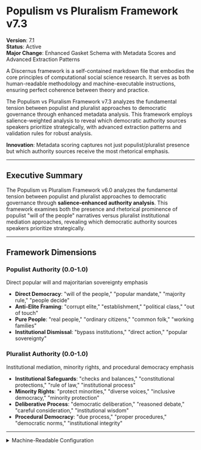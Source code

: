 # Populism vs Pluralism Framework v7.3

**Version**: 7.1  
**Status**: Active  
**Major Change**: Enhanced Gasket Schema with Metadata Scores and Advanced Extraction Patterns

A Discernus framework is a self-contained markdown file that embodies the core principles of computational social science research. It serves as both human-readable methodology and machine-executable instructions, ensuring perfect coherence between theory and practice.

The Populism vs Pluralism Framework v7.3 analyzes the fundamental tension between populist and pluralist approaches to democratic governance through enhanced metadata analysis. This framework employs salience-weighted analysis to reveal which democratic authority sources speakers prioritize strategically, with advanced extraction patterns and validation rules for robust analysis.

**Innovation**: Metadata scoring captures not just populist/pluralist presence but which authority sources receive the most rhetorical emphasis.

---

## Executive Summary

The Populism vs Pluralism Framework v6.0 analyzes the fundamental tension between populist and pluralist approaches to democratic governance through **salience-enhanced authority analysis**. This framework examines both the presence and rhetorical prominence of populist "will of the people" narratives versus pluralist institutional mediation approaches, revealing which democratic authority sources speakers prioritize strategically.

---

## Framework Dimensions

### **Populist Authority (0.0-1.0)**
Direct popular will and majoritarian sovereignty emphasis
- **Direct Democracy**: "will of the people," "popular mandate," "majority rule," "people decide"
- **Anti-Elite Framing**: "corrupt elite," "establishment," "political class," "out of touch"
- **Pure People**: "real people," "ordinary citizens," "common folk," "working families"
- **Institutional Dismissal**: "bypass institutions," "direct action," "popular sovereignty"

### **Pluralist Authority (0.0-1.0)**  
Institutional mediation, minority rights, and procedural democracy emphasis
- **Institutional Safeguards**: "checks and balances," "constitutional protections," "rule of law," "institutional process"
- **Minority Rights**: "protect minorities," "diverse voices," "inclusive democracy," "minority protection"
- **Deliberative Process**: "democratic deliberation," "reasoned debate," "careful consideration," "institutional wisdom"
- **Procedural Democracy**: "due process," "proper procedures," "democratic norms," "institutional integrity"

---

<details><summary>Machine-Readable Configuration</summary>

```json
{
  "name": "populism_pluralism_v7_1",
  "version": "v7.3",
  "display_name": "Populism vs Pluralism Framework v7.3",
  "analysis_variants": {
    "default": {
      "description": "Sequential populist vs pluralist democratic authority analysis with chain-of-thought methodology",
      "analysis_prompt": "You are an expert in democratic theory and political communication with deep understanding of populist and pluralist dynamics across diverse contexts. Analyze this text through focused sequential steps, examining each democratic authority source independently before integration.\n\nSTEP 1 - POPULIST AUTHORITY ANALYSIS\nFocus ONLY on populist authority patterns (ignore pluralist authority for now):\n- Look for populist authority patterns: direct popular will ('will of the people,' 'popular mandate,' 'majority rule'), anti-elite sentiment ('corrupt elite,' 'establishment,' 'out of touch'), people emphasis ('real people,' 'ordinary citizens,' 'common folk'), institutional bypass ('bypass institutions,' 'go directly to people,' 'around the system') - Note: These are semantic concepts, look for direct popular will and majoritarian sovereignty emphasis, not just these exact phrases\n- Assess populist legitimacy claims and majoritarian appeals\n- Score populist authority dimension (0.0-1.0) with specific textual evidence\n- Assess salience (0.0-1.0): How central are populist authority appeals to the overall message?\n- State confidence (0.0-1.0): How certain are you in this assessment?\nShow your analytical work and evidence before proceeding.\n\nSTEP 2 - PLURALIST AUTHORITY ANALYSIS\nNow focus ONLY on pluralist authority patterns:\n- Look for pluralist authority patterns: institutional mediation ('checks and balances,' 'constitutional protections,' 'institutional process'), minority rights ('rule of law,' 'protect minorities,' 'minority rights'), procedural democracy ('diverse voices,' 'democratic deliberation,' 'due process'), constitutional framework ('constitutional protections,' 'separation of powers,' 'judicial review') - Note: These are semantic concepts, look for institutional mediation, minority rights, and procedural democracy emphasis, not just these exact terms\n- Assess pluralist legitimacy claims and institutional respect\n- Score pluralist authority dimension (0.0-1.0) with specific textual evidence\n- Assess salience (0.0-1.0): How central are pluralist authority appeals to the message?\n- State confidence (0.0-1.0): How certain are you in this assessment?\nShow your analytical work and evidence before proceeding.\n\nFINAL STEP - INTEGRATION AND VALIDATION\nReview your step-by-step analysis:\n- Check for scoring consistency between populist and pluralist dimensions\n- Validate that evidence quality meets academic standards\n- Assess democratic authority tensions and rhetorical emphasis patterns\n- Confirm confidence levels are appropriately calibrated\n- Calculate democratic authority balance and overall profile\n- Apply pattern classifications based on authority source combinations\n\nProvide your final structured analysis following this format:\n\n**DEMOCRATIC AUTHORITY ASSESSMENT**\n\n**Populist Authority**: [score] (salience: [score], confidence: [score])\n**Pluralist Authority**: [score] (salience: [score], confidence: [score])\n\n**Calculated Metrics**:\n- Democratic Authority Balance: [calculated score]\n- Authority Profile: [populist/pluralist orientation]\n\n**Key Insights**: [Summary of democratic authority approach, legitimacy claims, and rhetorical emphasis patterns]"
    }
  },
  "dimension_groups": {
      "authority_sources": ["populist_authority", "pluralist_authority"]
  },
  "calculation_spec": {
    "democratic_authority_balance": "populist_authority_score - pluralist_authority_score"
  },
  "reliability_rubric": {
    "cronbachs_alpha": {
      "excellent": [0.80, 1.0],
      "good": [0.70, 0.79],
      "acceptable": [0.60, 0.69],
      "poor": [0.0, 0.59]
    },
    "notes": "Defines quality thresholds for framework reliability. The Synthesis Agent uses this for automated fit assessment."
  },
  "gasket_schema": {
    "version": "7.1",
    "extraction_method": "intelligent_extractor",
    "target_keys": [
      "populist_authority_score",
      "pluralist_authority_score",
      "populist_authority_salience",
      "pluralist_authority_salience",
      "populist_authority_confidence",
      "pluralist_authority_confidence"
    ],
    "extraction_patterns": {
      "populist_authority_score": ["populist.{0,20}authority.{0,20}score", "populist.{0,20}authority.{0,20}rating", "populist\\s*authority\\s*:\\s*[0-9]"],
      "pluralist_authority_score": ["pluralist.{0,20}authority.{0,20}score", "pluralist.{0,20}authority.{0,20}rating", "pluralist\\s*authority\\s*:\\s*[0-9]"],
      "populist_authority_salience": ["populist.{0,20}authority.{0,20}salience", "populist.{0,20}authority.{0,20}importance", "populist.{0,20}centrality"],
      "pluralist_authority_salience": ["pluralist.{0,20}authority.{0,20}salience", "pluralist.{0,20}authority.{0,20}importance", "pluralist.{0,20}centrality"],
      "populist_authority_confidence": ["populist.{0,20}authority.{0,20}confidence", "populist.{0,20}authority.{0,20}certainty", "populist.{0,20}sure"],
      "pluralist_authority_confidence": ["pluralist.{0,20}authority.{0,20}confidence", "pluralist.{0,20}authority.{0,20}certainty", "pluralist.{0,20}sure"]
    },
    "validation_rules": {
      "required_fields": [
        "populist_authority_score", "pluralist_authority_score"
      ],
      "score_ranges": {"min": 0.0, "max": 1.0},
      "metadata_ranges": {
        "salience": {"min": 0.0, "max": 1.0},
        "confidence": {"min": 0.0, "max": 1.0}
      },
      "fallback_strategy": "use_default_values"
    }
  }
}
```

</details>